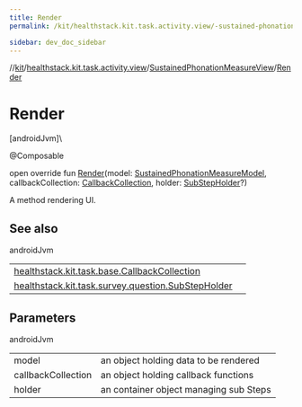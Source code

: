 ```yaml
---
title: Render
permalink: /kit/healthstack.kit.task.activity.view/-sustained-phonation-measure-view/-render.html

sidebar: dev_doc_sidebar
---
```

//[kit](../../../index.html)/[healthstack.kit.task.activity.view](../index.html)/[SustainedPhonationMeasureView](index.html)/[Render](-render.html)



# Render



[androidJvm]\




@Composable



open override fun [Render](-render.html)(model: [SustainedPhonationMeasureModel](../../healthstack.kit.task.activity.model/-sustained-phonation-measure-model/index.html), callbackCollection: [CallbackCollection](../../healthstack.kit.task.base/-callback-collection/index.html), holder: [SubStepHolder](../../healthstack.kit.task.survey.question/-sub-step-holder/index.html)?)



A method rendering UI.



## See also


androidJvm

| | |
|---|---|
| [healthstack.kit.task.base.CallbackCollection](../../healthstack.kit.task.base/-callback-collection/index.html) |  |
| [healthstack.kit.task.survey.question.SubStepHolder](../../healthstack.kit.task.survey.question/-sub-step-holder/index.html) |  |



## Parameters


androidJvm

| | |
|---|---|
| model | an object holding data to be rendered |
| callbackCollection | an object holding callback functions |
| holder | an container object managing sub Steps |




